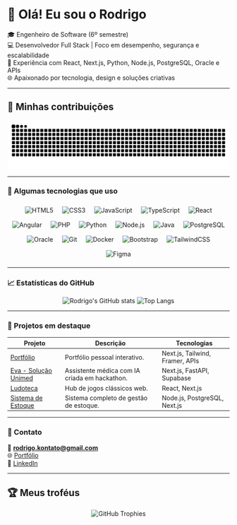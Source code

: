 # 👋 Olá! Eu sou o Rodrigo

🎓 Engenheiro de Software (6º semestre)  
💻 Desenvolvedor Full Stack | Foco em desempenho, segurança e escalabilidade  
🚀 Experiência com React, Next.js, Python, Node.js, PostgreSQL, Oracle e APIs  
🌐 Apaixonado por tecnologia, design e soluções criativas

---

## 🐍 Minhas contribuições

<picture>
  <source media="(prefers-color-scheme: dark)" srcset="https://raw.githubusercontent.com/Rodrigoscast/Rodrigoscast/output/github-contribution-grid-snake-dark.svg">
  <source media="(prefers-color-scheme: light)" srcset="https://raw.githubusercontent.com/Rodrigoscast/Rodrigoscast/output/github-contribution-grid-snake.svg">
  <img alt="github contribution grid snake animation" src="https://raw.githubusercontent.com/Rodrigoscast/Rodrigoscast/output/github-contribution-grid-snake.svg">
</picture>

---

### 🧠 Algumas tecnologias que uso

<div align="center" justify="between">

<!-- Frontend -->
<img src="https://cdn.jsdelivr.net/gh/devicons/devicon/icons/html5/html5-original.svg" width="45" height="45" alt="HTML5" style="margin: 8px;" />
<img src="https://cdn.jsdelivr.net/gh/devicons/devicon/icons/css3/css3-original.svg" width="45" height="45" alt="CSS3" style="margin: 8px;" />
<img src="https://cdn.jsdelivr.net/gh/devicons/devicon/icons/javascript/javascript-original.svg" width="45" height="45" alt="JavaScript" style="margin: 8px;" />
<img src="https://cdn.jsdelivr.net/gh/devicons/devicon/icons/typescript/typescript-original.svg" width="45" height="45" alt="TypeScript" style="margin: 8px;" />
<img src="https://cdn.jsdelivr.net/gh/devicons/devicon/icons/react/react-original.svg" width="45" height="45" alt="React" style="margin: 8px;" />
<img src="https://cdn.jsdelivr.net/gh/devicons/devicon/icons/angularjs/angularjs-original.svg" width="45" height="45" alt="Angular" style="margin: 8px;" />

<!-- Backend -->
<img src="https://cdn.jsdelivr.net/gh/devicons/devicon/icons/php/php-original.svg" width="45" height="45" alt="PHP" style="margin: 8px;" />
<img src="https://cdn.jsdelivr.net/gh/devicons/devicon/icons/python/python-original.svg" width="45" height="45" alt="Python" style="margin: 8px;" />
<img src="https://cdn.jsdelivr.net/gh/devicons/devicon/icons/nodejs/nodejs-original.svg" width="45" height="45" alt="Node.js" style="margin: 8px;" />
<img src="https://cdn.jsdelivr.net/gh/devicons/devicon/icons/java/java-original.svg" width="45" height="45" alt="Java" style="margin: 8px;" />

<!-- Banco de Dados -->
<img src="https://cdn.jsdelivr.net/gh/devicons/devicon/icons/postgresql/postgresql-original.svg" width="45" height="45" alt="PostgreSQL" style="margin: 8px;" />
<img src="https://cdn.jsdelivr.net/gh/devicons/devicon/icons/oracle/oracle-original.svg" width="45" height="45" alt="Oracle" style="margin: 8px;" />

<!-- Ferramentas -->
<img src="https://cdn.jsdelivr.net/gh/devicons/devicon/icons/git/git-original.svg" width="45" height="45" alt="Git" style="margin: 8px;" />
<img src="https://cdn.jsdelivr.net/gh/devicons/devicon/icons/docker/docker-original.svg" width="45" height="45" alt="Docker" style="margin: 8px;" />

<!-- UI / Design -->
<img src="https://cdn.jsdelivr.net/gh/devicons/devicon/icons/bootstrap/bootstrap-original.svg" width="45" height="45" alt="Bootstrap" style="margin: 8px;" />
<img src="https://cdn.jsdelivr.net/gh/devicons/devicon/icons/tailwindcss/tailwindcss-original.svg" width="45" height="45" alt="TailwindCSS" style="margin: 8px;" />
<img src="https://cdn.jsdelivr.net/gh/devicons/devicon/icons/figma/figma-original.svg" width="45" height="45" alt="Figma" style="margin: 8px;" />

</div>

---

### 📈 Estatísticas do GitHub

<div align="center">

![Rodrigo's GitHub stats](https://github-readme-stats.vercel.app/api?username=Rodrigoscast&show_icons=true&theme=tokyonight&hide_border=true)
![Top Langs](https://github-readme-stats.vercel.app/api/top-langs/?username=Rodrigoscast&layout=compact&theme=tokyonight&hide_border=true)

</div>

---

### 🌟 Projetos em destaque
| Projeto | Descrição | Tecnologias |
|----------|------------|--------------|
| [Portfólio](https://github.com/Rodrigoscast/portfolio) | Portfólio pessoal interativo. | Next.js, Tailwind, Framer, APIs |
| [Eva - Solução Unimed](https://github.com/Rodrigoscast/hackaton-2025) | Assistente médica com IA criada em hackathon. | Next.js, FastAPI, Supabase |
| [Ludoteca](https://github.com/Rodrigoscast/ludoteca) | Hub de jogos clássicos web. | React, Next.js |
| [Sistema de Estoque](https://github.com/Rodrigoscast/estoque-web) | Sistema completo de gestão de estoque. | Node.js, PostgreSQL, Next.js |

---

### 💬 Contato

📧 **rodrigo.kontato@gmail.com**  
🌐 [Portfólio](https://rodrigoscastro.netlify.app/)  
💼 [LinkedIn](https://www.linkedin.com/in/rodrigo-castro-b09847243/)

---

## 🏆 Meus troféus
<p align="center">
  <img src="https://github-profile-trophy.vercel.app/?username=Rodrigoscast&theme=tokyonight&no-frame=true&no-bg=true&margin-w=4" alt="GitHub Trophies" />
</p>
